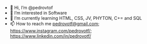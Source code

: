 - 👋 Hi, I’m @pedrovtof
- 👀 I’m interested in Software
- 🌱 I’m currently learning HTML, CSS, JV, PHYTON, C+= and SQL
- 📫 How to reach me pedrovotf@gmail.com; https://www.instagram.com/pedrovotf/; https://www.linkedin.com/in/pedrovotf/

<!---
pedrovtof/pedrovtof is a ✨ special ✨ repository because its `README.md` (this file) appears on your GitHub profile.
You can click the Preview link to take a look at your changes.
--->
